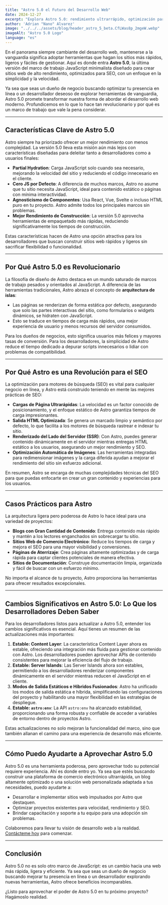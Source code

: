 ```yaml
---
title: "Astro 5.0 el Futuro del Desarrollo Web"
date: 2024-12-27
excerpt: "Explora Astro 5.0: rendimiento ultrarrápido, optimización para SEO y simplicidad para transformar tu desarrollo web. ¡Impulsa tu presencia en línea hoy!"
author: 'Adrian "Nano" Alvarez'
image: "../../../assets/blog/header_astro_5_beta.CfLWas8p_2mgeW.webp"
imageAlt: "Astro 5.0 Logo"
language: "es"
---
```


En el panorama siempre cambiante del desarrollo web, mantenerse a la vanguardia significa adoptar herramientas que hagan los sitios más rápidos, ligeros y fáciles de gestionar. Aquí es donde entra **Astro 5.0**, la última versión del marco de trabajo JavaScript minimalista diseñado para crear sitios web de alto rendimiento, optimizados para SEO, con un enfoque en la simplicidad y la velocidad.

Ya sea que seas un dueño de negocio buscando optimizar tu presencia en línea o un desarrollador deseoso de explorar herramientas de vanguardia, Astro 5.0 promete transformar nuestra forma de abordar el desarrollo web moderno. Profundicemos en lo que lo hace tan revolucionario y por qué es un marco de trabajo que vale la pena considerar.

---

## Características Clave de Astro 5.0

Astro siempre ha priorizado ofrecer un mejor rendimiento con menos complejidad. La versión 5.0 lleva esta misión aún más lejos con características diseñadas para deleitar tanto a desarrolladores como a usuarios finales:

- **Partial Hydration**: Carga JavaScript solo cuando sea necesario, mejorando la velocidad del sitio y reduciendo el código innecesario en el cliente.
- **Cero JS por Defecto**: A diferencia de muchos marcos, Astro no asume que tu sitio necesita JavaScript, ideal para contenido estático o páginas con mínima interactividad.
- **Agnosticismo de Componentes**: Usa React, Vue, Svelte o incluso HTML puro en tu proyecto. Astro admite todos los principales marcos sin problemas.
- **Mejor Rendimiento de Construcción**: La versión 5.0 aprovecha herramientas de empaquetado más rápidas, reduciendo significativamente los tiempos de construcción.

Estas características hacen de Astro una opción atractiva para los desarrolladores que buscan construir sitios web rápidos y ligeros sin sacrificar flexibilidad o funcionalidad.

---

## Por Qué Astro 5.0 es Revolucionario

La filosofía de diseño de Astro destaca en un mundo saturado de marcos de trabajo pesados y orientados al JavaScript. A diferencia de las herramientas tradicionales, Astro abraza el concepto de **arquitectura de islas**:

- Las páginas se renderizan de forma estática por defecto, asegurando que solo las partes interactivas del sitio, como formularios o widgets dinámicos, se hidraten con JavaScript.
- Esto se traduce en tiempos de carga más rápidos, una mejor experiencia de usuario y menos recursos del servidor consumidos.

Para los dueños de negocios, esto significa usuarios más felices y mayores tasas de conversión. Para los desarrolladores, la simplicidad de Astro reduce el tiempo dedicado a depurar scripts innecesarios o lidiar con problemas de compatibilidad.

---

## Por Qué Astro es una Revolución para el SEO

La optimización para motores de búsqueda (SEO) es vital para cualquier negocio en línea, y Astro está construido teniendo en mente las mejores prácticas de SEO:

- **Cargas de Página Ultrarápidas**: La velocidad es un factor conocido de posicionamiento, y el enfoque estático de Astro garantiza tiempos de carga impresionantes.
- **Salida HTML Optimizada**: Se genera un marcado limpio y semántico por defecto, lo que facilita a los motores de búsqueda rastrear e indexar tu sitio.
- **Renderizado del Lado del Servidor (SSR)**: Con Astro, puedes generar contenido dinámicamente en el servidor mientras entregas HTML estático a los usuarios, asegurando un mejor rendimiento y SEO.
- **Optimización Automática de Imágenes**: Las herramientas integradas para redimensionar imágenes y la carga diferida ayudan a mejorar el rendimiento del sitio sin esfuerzo adicional.

En resumen, Astro se encarga de muchas complejidades técnicas del SEO para que puedas enfocarte en crear un gran contenido y experiencias para los usuarios.

---

## Casos Prácticos para Astro

La arquitectura ligera pero poderosa de Astro lo hace ideal para una variedad de proyectos:

- **Blogs con Gran Cantidad de Contenido**: Entrega contenido más rápido y mantén a los lectores enganchados sin sobrecargar tu sitio.
- **Sitios Web de Comercio Electrónico**: Reduce los tiempos de carga y mejora el SEO para una mayor visibilidad y conversiones.
- **Páginas de Aterrizaje**: Crea páginas altamente optimizadas y de carga rápida para captar clientes potenciales de manera efectiva.
- **Sitios de Documentación**: Construye documentación limpia, organizada y fácil de buscar con un esfuerzo mínimo.

No importa el alcance de tu proyecto, Astro proporciona las herramientas para ofrecer resultados excepcionales.

---

## Cambios Significativos en Astro 5.0: Lo Que los Desarrolladores Deben Saber

Para los desarrolladores listos para actualizar a Astro 5.0, entender los cambios significativos es esencial. Aquí tienes un resumen de las actualizaciones más importantes:

1. **Estable: Content Layer**: La característica Content Layer ahora es estable, ofreciendo una integración más fluida para gestionar contenido con Astro. Los desarrolladores pueden aprovechar APIs de contenido consistentes para mejorar la eficiencia del flujo de trabajo.
2. **Estable: Server Islands**: Las Server Islands ahora son estables, permitiendo a los desarrolladores renderizar componentes dinámicamente en el servidor mientras reducen el JavaScript en el cliente.
3. **Modos de Salida Estáticos e Híbridos Fusionados**: Astro ha unificado los modos de salida estática e híbrida, simplificando las configuraciones del proyecto y habilitando una mayor flexibilidad en las estrategias de despliegue.
4. **Estable: `astro:env`**: La API `astro:env` ha alcanzado estabilidad, proporcionando una forma robusta y confiable de acceder a variables de entorno dentro de proyectos Astro.

Estas actualizaciones no solo mejoran la funcionalidad del marco, sino que también allanan el camino para una experiencia de desarrollo más eficiente.

---

## Cómo Puedo Ayudarte a Aprovechar Astro 5.0

Astro 5.0 es una herramienta poderosa, pero aprovechar todo su potencial requiere experiencia. Ahí es donde entro yo. Ya sea que estés buscando construir una plataforma de comercio electrónico ultrarrápida, un blog altamente optimizado o una solución web personalizada adaptada a tus necesidades, puedo ayudarte a:

- Desarrollar e implementar sitios web impulsados por Astro que destaquen.
- Optimizar proyectos existentes para velocidad, rendimiento y SEO.
- Brindar capacitación y soporte a tu equipo para una adopción sin problemas.

Colaboremos para llevar tu visión de desarrollo web a la realidad. [Contácteme hoy](https://www.adrian-alvarez.dev/es/contact) para comenzar.

---

## Conclusión

Astro 5.0 no es solo otro marco de JavaScript: es un cambio hacia una web más rápida, ligera y eficiente. Ya sea que seas un dueño de negocio buscando mejorar tu presencia en línea o un desarrollador explorando nuevas herramientas, Astro ofrece beneficios incomparables.

¿Listo para aprovechar el poder de Astro 5.0 en tu próximo proyecto? Hagámoslo realidad.
